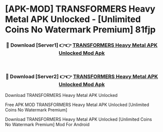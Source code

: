 # [APK-MOD] TRANSFORMERS  Heavy Metal APK Unlocked - [Unlimited Coins No Watermark Premium] 81fjp



<div align="center">
<h3>🔴 Download [Server1] 👉👉 <a href="https://momento.my/?title=TRANSFORMERS__Heavy_Metal_APK_Unlocked">TRANSFORMERS  Heavy Metal APK Unlocked Mod Apk</a></h3><br>

<h3>🔴 Download [Server2] 👉👉 <a href="https://momento.my/?title=TRANSFORMERS__Heavy_Metal_APK_Unlocked">TRANSFORMERS  Heavy Metal APK Unlocked Mod Apk</a></h3>
</div>



Download TRANSFORMERS  Heavy Metal APK Unlocked 

Free APK MOD TRANSFORMERS  Heavy Metal APK Unlocked [Unlimited Coins No Watermark Premium]

Download TRANSFORMERS  Heavy Metal APK Unlocked [Unlimited Coins No Watermark Premium] Mod For Android
